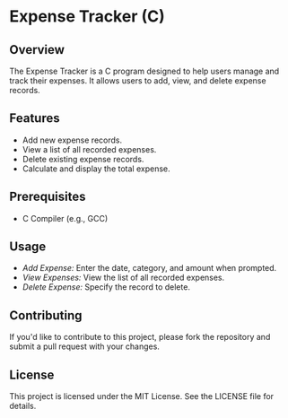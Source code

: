 # Expense Tracker (C)

## Overview
The Expense Tracker is a C program designed to help users manage and track their expenses. It allows users to add, view, and delete expense records.
## Features
- Add new expense records.
- View a list of all recorded expenses.
- Delete existing expense records.
- Calculate and display the total expense.
## Prerequisites
- C Compiler (e.g., GCC)
## Usage 
- *Add Expense:* Enter the date, category, and amount when prompted.
- *View Expenses:* View the list of all recorded expenses.
- *Delete Expense:* Specify the record to delete.
## Contributing
If you'd like to contribute to this project, please fork the repository and submit a pull request with your changes.
## License
This project is licensed under the MIT License. See the LICENSE file for details.

